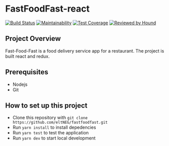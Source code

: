 # FastFoodFast-react
[![Build Status](https://travis-ci.org/eltNEG/fastfoodfast.svg?branch=develop)](https://travis-ci.org/eltNEG/fastfoodfast) [![Maintainability](https://api.codeclimate.com/v1/badges/4010f5db4414e3363d50/maintainability)](https://codeclimate.com/github/eltNEG/fastfoodfast/maintainability) [![Test Coverage](https://api.codeclimate.com/v1/badges/4010f5db4414e3363d50/test_coverage)](https://codeclimate.com/github/eltNEG/fastfoodfast/test_coverage) [![Reviewed by Hound](https://img.shields.io/badge/Reviewed_by-Hound-8E64B0.svg)](https://houndci.com)


## Project Overview
Fast-Food-Fast is a food delivery service app for a restaurant. The project is built react and redux.

## Prerequisites

- Nodejs
- Git

## How to set up this project
- Clone this repository with `git clone https://github.com/eltNEG/fastfoodfast.git`
- Run `yarn install` to install depedencies
- Run `yarn test` to test the application
- Run `yarn dev` to start local development
